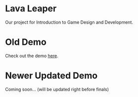 # Lava Leaper

Our project for Introduction to Game Design and Development.

# Old Demo

Check out the demo [here](https://www.youtube.com/watch?v=EvYuJYZiwAs).

# Newer Updated Demo

Coming soon... (will be updated right before finals)
